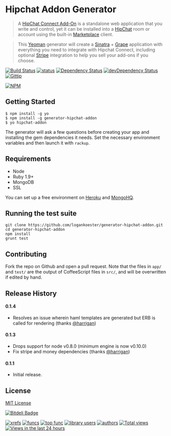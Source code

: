 # Hipchat Addon Generator
> A [HipChat Connect Add-On](https://www.hipchat.com/docs/apiv2/addons) is a standalone web application that you write and control, yet it can be installed into a [HipChat](http://hipchat.com) room or account using the built-in [Marketplace](https://marketplace.atlassian.com/) client.

> This [Yeoman](yeoman.io) generator will create a [Sinatra](http://www.sinatrarb.com/) + [Grape](https://github.com/intridea/grape) application
with everything you need to integrate with Hipchat Connect, including optional [Stripe](https://stripe.com/) integration to help you sell your add-ons if you choose.

[![Build Status](https://secure.travis-ci.org/logankoester/generator-hipchat-addon.png?branch=master)](https://travis-ci.org/logankoester/generator-hipchat-addon)
[![status](https://sourcegraph.com/api/repos/github.com/logankoester/generator-hipchat-addon/badges/status.png)](https://sourcegraph.com/github.com/logankoester/generator-hipchat-addon)
[![Dependency Status](https://david-dm.org/logankoester/grunt-rasterize.png)](https://david-dm.org/logankoester/generator-hipchat-addon)
[![devDependency Status](https://david-dm.org/logankoester/grunt-rasterize/dev-status.png)](https://david-dm.org/logankoester/generator-hipchat-addon#info=devDependencies)
[![Gittip](http://img.shields.io/gittip/logankoester.png)](https://www.gittip.com/logankoester/)

[![NPM](https://nodei.co/npm/generator-hipchat-addon.png?downloads=true)](https://nodei.co/npm/generator-hipchat-addon/)

## Getting Started

```
$ npm install -g yo
$ npm install -g generator-hipchat-addon
$ yo hipchat-addon
```

The generator will ask a few questions before creating your app and installing the gem dependencies it needs.
Set the necessary environment variables and then launch it with `rackup`.

## Requirements

* Node
* Ruby 1.9+
* MongoDB
* SSL

You can set up a free environment on [Heroku](https://www.heroku.com/) and [MongoHQ](https://www.mongohq.com/home).

## Running the test suite

    git clone https://github.com/logankoester/generator-hipchat-addon.git
    cd generator-hipchat-addon
    npm install
    grunt test

## Contributing

Fork the repo on Github and open a pull request. Note that the files in `app/` and `test/` are the output of
CoffeeScript files in `src/`, and will be overwritten if edited by hand.

## Release History

#### 0.1.4

  * Resolves an issue wherein haml templates are generated but ERB is called for rendering (thanks [@harrigan](https://github.com/harrigan))

#### 0.1.3

  * Drops support for node v0.8.0 (minimum engine is now v0.10.0)
  * Fix stripe and money dependencies (thanks [@harrigan](https://github.com/harrigan))

#### 0.1.1
  * Initial release.


## License

[MIT License](http://en.wikipedia.org/wiki/MIT_License)


[![Bitdeli Badge](https://d2weczhvl823v0.cloudfront.net/logankoester/generator-hipchat-addon/trend.png)](https://bitdeli.com/free "Bitdeli Badge")

[![xrefs](https://sourcegraph.com/api/repos/github.com/logankoester/generator-hipchat-addon/badges/xrefs.png)](https://sourcegraph.com/github.com/logankoester/generator-hipchat-addon)
[![funcs](https://sourcegraph.com/api/repos/github.com/logankoester/generator-hipchat-addon/badges/funcs.png)](https://sourcegraph.com/github.com/logankoester/generator-hipchat-addon)
[![top func](https://sourcegraph.com/api/repos/github.com/logankoester/generator-hipchat-addon/badges/top-func.png)](https://sourcegraph.com/github.com/logankoester/generator-hipchat-addon)
[![library users](https://sourcegraph.com/api/repos/github.com/logankoester/generator-hipchat-addon/badges/library-users.png)](https://sourcegraph.com/github.com/logankoester/generator-hipchat-addon)
[![authors](https://sourcegraph.com/api/repos/github.com/logankoester/generator-hipchat-addon/badges/authors.png)](https://sourcegraph.com/github.com/logankoester/generator-hipchat-addon)
[![Total views](https://sourcegraph.com/api/repos/github.com/logankoester/generator-hipchat-addon/counters/views.png)](https://sourcegraph.com/github.com/logankoester/generator-hipchat-addon)
[![Views in the last 24 hours](https://sourcegraph.com/api/repos/github.com/logankoester/generator-hipchat-addon/counters/views-24h.png)](https://sourcegraph.com/github.com/logankoester/generator-hipchat-addon)
